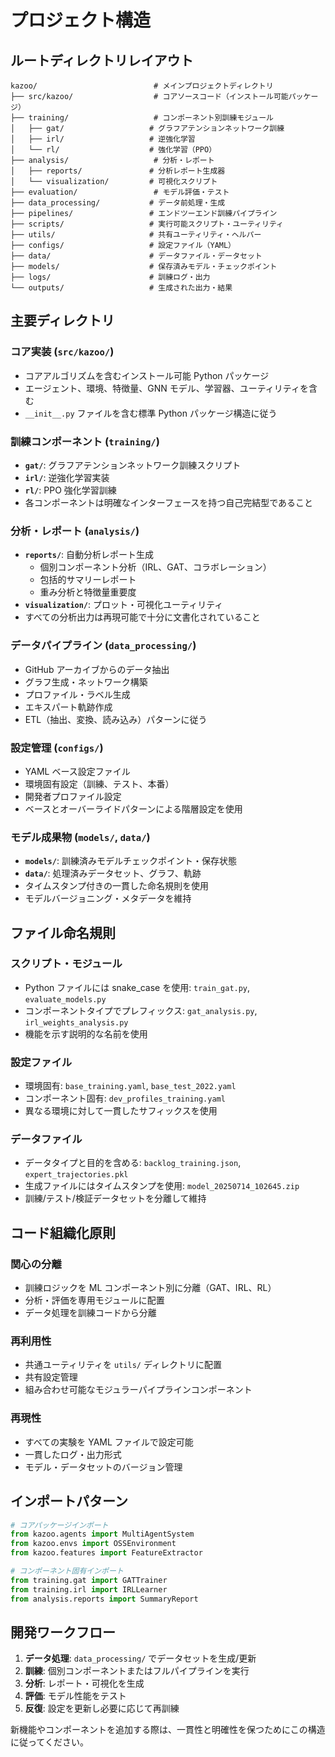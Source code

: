 # プロジェクト構造

## ルートディレクトリレイアウト

```
kazoo/                          # メインプロジェクトディレクトリ
├── src/kazoo/                  # コアソースコード（インストール可能パッケージ）
├── training/                   # コンポーネント別訓練モジュール
│   ├── gat/                   # グラフアテンションネットワーク訓練
│   ├── irl/                   # 逆強化学習
│   └── rl/                    # 強化学習（PPO）
├── analysis/                   # 分析・レポート
│   ├── reports/               # 分析レポート生成器
│   └── visualization/         # 可視化スクリプト
├── evaluation/                 # モデル評価・テスト
├── data_processing/           # データ前処理・生成
├── pipelines/                 # エンドツーエンド訓練パイプライン
├── scripts/                   # 実行可能スクリプト・ユーティリティ
├── utils/                     # 共有ユーティリティ・ヘルパー
├── configs/                   # 設定ファイル（YAML）
├── data/                      # データファイル・データセット
├── models/                    # 保存済みモデル・チェックポイント
├── logs/                      # 訓練ログ・出力
└── outputs/                   # 生成された出力・結果
```

## 主要ディレクトリ

### コア実装 (`src/kazoo/`)

- コアアルゴリズムを含むインストール可能 Python パッケージ
- エージェント、環境、特徴量、GNN モデル、学習器、ユーティリティを含む
- `__init__.py` ファイルを含む標準 Python パッケージ構造に従う

### 訓練コンポーネント (`training/`)

- **`gat/`**: グラフアテンションネットワーク訓練スクリプト
- **`irl/`**: 逆強化学習実装
- **`rl/`**: PPO 強化学習訓練
- 各コンポーネントは明確なインターフェースを持つ自己完結型であること

### 分析・レポート (`analysis/`)

- **`reports/`**: 自動分析レポート生成
  - 個別コンポーネント分析（IRL、GAT、コラボレーション）
  - 包括的サマリーレポート
  - 重み分析と特徴量重要度
- **`visualization/`**: プロット・可視化ユーティリティ
- すべての分析出力は再現可能で十分に文書化されていること

### データパイプライン (`data_processing/`)

- GitHub アーカイブからのデータ抽出
- グラフ生成・ネットワーク構築
- プロファイル・ラベル生成
- エキスパート軌跡作成
- ETL（抽出、変換、読み込み）パターンに従う

### 設定管理 (`configs/`)

- YAML ベース設定ファイル
- 環境固有設定（訓練、テスト、本番）
- 開発者プロファイル設定
- ベースとオーバーライドパターンによる階層設定を使用

### モデル成果物 (`models/`, `data/`)

- **`models/`**: 訓練済みモデルチェックポイント・保存状態
- **`data/`**: 処理済みデータセット、グラフ、軌跡
- タイムスタンプ付きの一貫した命名規則を使用
- モデルバージョニング・メタデータを維持

## ファイル命名規則

### スクリプト・モジュール

- Python ファイルには snake_case を使用: `train_gat.py`, `evaluate_models.py`
- コンポーネントタイプでプレフィックス: `gat_analysis.py`, `irl_weights_analysis.py`
- 機能を示す説明的な名前を使用

### 設定ファイル

- 環境固有: `base_training.yaml`, `base_test_2022.yaml`
- コンポーネント固有: `dev_profiles_training.yaml`
- 異なる環境に対して一貫したサフィックスを使用

### データファイル

- データタイプと目的を含める: `backlog_training.json`, `expert_trajectories.pkl`
- 生成ファイルにはタイムスタンプを使用: `model_20250714_102645.zip`
- 訓練/テスト/検証データセットを分離して維持

## コード組織化原則

### 関心の分離

- 訓練ロジックを ML コンポーネント別に分離（GAT、IRL、RL）
- 分析・評価を専用モジュールに配置
- データ処理を訓練コードから分離

### 再利用性

- 共通ユーティリティを `utils/` ディレクトリに配置
- 共有設定管理
- 組み合わせ可能なモジュラーパイプラインコンポーネント

### 再現性

- すべての実験を YAML ファイルで設定可能
- 一貫したログ・出力形式
- モデル・データセットのバージョン管理

## インポートパターン

```python
# コアパッケージインポート
from kazoo.agents import MultiAgentSystem
from kazoo.envs import OSSEnvironment
from kazoo.features import FeatureExtractor

# コンポーネント固有インポート
from training.gat import GATTrainer
from training.irl import IRLLearner
from analysis.reports import SummaryReport
```

## 開発ワークフロー

1. **データ処理**: `data_processing/` でデータセットを生成/更新
2. **訓練**: 個別コンポーネントまたはフルパイプラインを実行
3. **分析**: レポート・可視化を生成
4. **評価**: モデル性能をテスト
5. **反復**: 設定を更新し必要に応じて再訓練

新機能やコンポーネントを追加する際は、一貫性と明確性を保つためにこの構造に従ってください。

